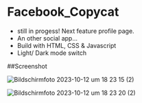# Facebook_Copycat

- still in progess! Next feature profile page.
- An other social app...
- Build with HTML, CSS & Javascript
- Light/ Dark mode switch

##Screenshot

![Bildschirm­foto 2023-10-12 um 18 23 15 (2)](https://github.com/CBert2022/Facebook_Copycat/assets/110911202/45499ef7-9473-48cb-8b9d-66c0db87bcbc)


![Bildschirm­foto 2023-10-12 um 18 23 20 (2)](https://github.com/CBert2022/Facebook_Copycat/assets/110911202/41b99343-acbd-4806-ab31-c7b99a5ddf43)

